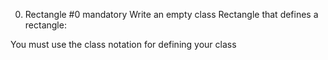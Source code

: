0. Rectangle #0
mandatory
Write an empty class Rectangle that defines a rectangle:

You must use the class notation for defining your class
